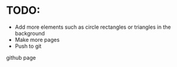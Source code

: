 # TODO:

- Add more elements such as circle rectangles or triangles in the background
- Make more pages
- Push to git

github page
